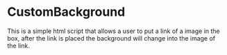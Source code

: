 # CustomBackground

This is a simple html script that allows a user to put a link of a image in the box, after the link is placed the background will change into the image of the link.
